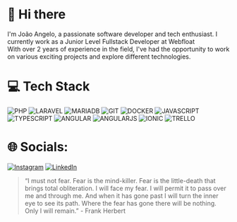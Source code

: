 # 👋 Hi there

I'm João Angelo, a passionate software developer and tech enthusiast. I currently work as a Junior Level Fullstack Developer at Webfloat </br>
With over 2 years of experience in the field, I've had the opportunity to work on various exciting projects and explore different technologies.

# 💻 Tech Stack
![PHP](https://img.shields.io/badge/PHP-777BB4?style=for-the-badge&logo=php&logoColor=white) 
![LARAVEL](https://img.shields.io/badge/Laravel-FF2D20?style=for-the-badge&logo=laravel&logoColor=white) 
![MARIADB](https://img.shields.io/badge/MariaDB-003545?style=for-the-badge&logo=mariadb&logoColor=white) 
![GIT](https://img.shields.io/badge/GIT-E44C30?style=for-the-badge&logo=git&logoColor=white) 
![DOCKER](https://img.shields.io/badge/Docker-2CA5E0?style=for-the-badge&logo=docker&logoColor=white)
![JAVASCRIPT](https://img.shields.io/badge/JavaScript-323330?style=for-the-badge&logo=javascript&logoColor=F7DF1E)
![TYPESCRIPT](https://img.shields.io/badge/TypeScript-007ACC?style=for-the-badge&logo=typescript&logoColor=white)
![ANGULAR](https://img.shields.io/badge/Angular-DD0031?style=for-the-badge&logo=angular&logoColor=white)
![ANGULARJS](https://img.shields.io/badge/AngularJS-E23237?style=for-the-badge&logo=angularjs&logoColor=white)
![IONIC](https://img.shields.io/badge/Ionic-3880FF?style=for-the-badge&logo=ionic&logoColor=white)
![TRELLO](https://img.shields.io/badge/Trello-0052CC?style=for-the-badge&logo=trello&logoColor=white)

# 🌐 Socials:
[![Instagram](https://img.shields.io/badge/Instagram-%23E4405F.svg?logo=Instagram&logoColor=white)](https://www.instagram.com/jberaldo_/)
[![LinkedIn](https://img.shields.io/badge/LinkedIn-%230077B5.svg?logo=linkedin&logoColor=white)](https://linkedin.com/in/joao-angelo-beraldo)
> “I must not fear. Fear is the mind-killer. Fear is the little-death that brings total obliteration. I will face my fear. I will permit it to pass over me and through me. And when it has gone past I will turn the inner eye to see its path. Where the fear has gone there will be nothing. Only I will remain.” - Frank Herbert
